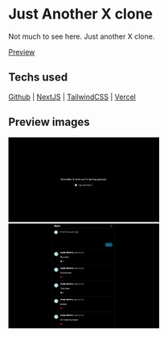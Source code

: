 # Just Another X clone

Not much to see here. Just another X clone.

[Preview](https://yaxc.juanjodevs.com)

## Techs used

[Github](https://github.com)
|
[NextJS](https://nextjs.org/)
|
[TailwindCSS](https://tailwindcss.com/)
|
[Vercel](https://vercel.com/)

## Preview images

<img src="https://github.com/juanjodevs/yaxc/blob/main/public/screenshot1.png?raw=true" width="300px"/>
<img src="https://github.com/juanjodevs/yaxc/blob/main/public/screenshot2.png?raw=true" width="300px"/>
